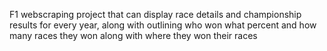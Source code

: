 F1 webscraping project that can display race details and championship results for every year, along with outlining who won what percent and how many races they won along with where they won their races
